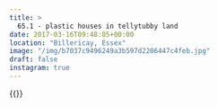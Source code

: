 ```yaml
---
title: >
  65.1 - plastic houses in tellytubby land
date: 2017-03-16T09:48:05+00:00
location: "Billericay, Essex"
image: "/img/b7037c9496249a3b597d2206447c4feb.jpg"
draft: false
instagram: true
---
```


{{<photo src="/img/b7037c9496249a3b597d2206447c4feb.jpg">}}
